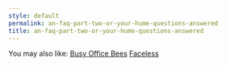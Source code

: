 ```yaml
---
style: default
permalink: an-faq-part-two-or-your-hume-questions-answered
title: an-faq-part-two-or-your-hume-questions-answered
---
```

You may also like:
[Busy Office Bees](http://scp-wiki.net/busy-office-bees)
[Faceless](http://scp-wiki.net/faceless)